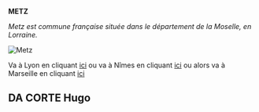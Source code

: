 **METZ**

*Metz est commune française située dans le département de la Moselle, en Lorraine.*

![Metz](https://media.routard.com/image/60/2/metz.1560602.jpg)

Va à Lyon en cliquant [ici](/Lyon.md) ou 
va à Nîmes en cliquant [ici](/Nimes.md) ou alors 
va à Marseille en cliquant [ici](/Marseille.md)

DA CORTE Hugo
-